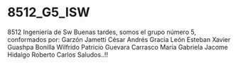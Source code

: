 # 8512_G5_ISW
8512 Ingeniería de Sw 
Buenas tardes, somos el grupo número 5, conformados por:
Garzón Jametti César Andrés
Gracia León Esteban Xavier
Guashpa Bonilla Wilfrido Patricio
Guevara Carrasco María Gabriela
Jacome Hidalgo Roberto Carlos
Saludos..!!

